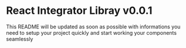 # React Integrator Libray v0.0.1

This README will be updated as soon as possible with informations you need to setup your project quickly and start working your components seamlessly
